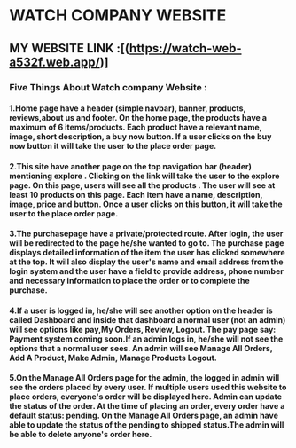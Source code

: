 # WATCH COMPANY WEBSITE

## MY WEBSITE LINK :[(https://watch-web-a532f.web.app/)]

### Five Things About Watch company Website :

#### 1.Home page have a header (simple navbar), banner, products, reviews,about us and footer. On the home page, the products have a maximum of 6 items/products. Each product have a relevant name, image, short description,  a buy now button. If a user clicks on the  buy now button it will take the user to the place order page. 
#### 2.This site have another page on the top navigation bar (header) mentioning explore . Clicking on the link will take the user to the explore page. On this page, users will see all the products .  The user will see at least 10 products on this page. Each item  have a name, description, image, price and button. Once a user clicks on this button, it will take the user to the place order page. 
#### 3.The purchasepage have a private/protected route.  After login, the user will be redirected to the page he/she wanted to go to. The purchase page  displays detailed information of the item the user has clicked somewhere at the top. It will also display the user's name and email address from the login system and the user  have a field to provide address, phone number and necessary information to place the order or to complete the purchase.
#### 4.If a user is logged in, he/she will see another option on the header is called Dashboard and inside that dashboard a normal user (not an admin) will see options like pay,My Orders, Review, Logout.  The pay page  say: Payment system coming soon.If an admin logs in, he/she will not see the options that a normal user sees. An admin will see Manage All Orders, Add A Product, Make Admin, Manage Products Logout.
#### 5.On the Manage All Orders page for the admin, the logged in admin will see the orders placed by every user. If multiple users used this website to place orders, everyone's order will be displayed here. Admin can update the status of the order. At the time of placing an order, every order  have a default status: pending. On the Manage All Orders page, an admin have able to update the status of the pending to shipped status.The admin will be able to delete anyone's order here.
